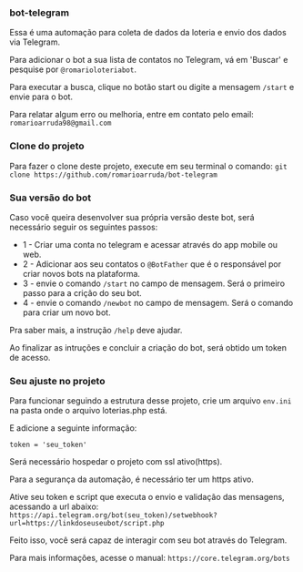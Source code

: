 ### bot-telegram
Essa é uma automação para coleta de dados da loteria e envio dos dados via Telegram.

Para adicionar o bot a sua lista de contatos no Telegram, vá em 'Buscar' e pesquise por `@romarioloteriabot`.

Para executar a busca, clique no botão start ou digite a mensagem `/start` e envie para o bot.

Para relatar algum erro ou melhoria, entre em contato pelo email: `romarioarruda98@gmail.com`


### Clone do projeto

Para fazer o clone deste projeto, execute em seu terminal o comando:
`git clone https://github.com/romarioarruda/bot-telegram`

### Sua versão do bot
Caso você queira desenvolver sua própria versão deste bot, será necessário seguir os seguintes passos:

* 1 - Criar uma conta no telegram e acessar através do app mobile ou web.
* 2 - Adicionar aos seu contatos o `@BotFather` que é o responsável por criar novos bots na plataforma.
* 3 - envie o comando `/start` no campo de mensagem. Será o primeiro passo para a crição do seu bot.
* 4 - envie o comando `/newbot` no campo de mensagem. Será o comando para criar um novo bot.

Pra saber mais, a instrução `/help` deve ajudar.

Ao finalizar as intruções e concluir a criação do bot, será obtido um token de acesso.

### Seu ajuste no projeto
Para funcionar seguindo a estrutura desse projeto, crie um arquivo `env.ini` na pasta onde o arquivo loterias.php está.

E adicione a seguinte informação:

`token = 'seu_token'`

Será necessário hospedar o projeto com ssl ativo(https).

Para a segurança da automação, é necessário ter um https ativo.

Ative seu token e script que executa o envio e validação das mensagens, acessando a url abaixo:
`https://api.telegram.org/bot(seu_token)/setwebhook?url=https://linkdoseuseubot/script.php`

Feito isso, você será capaz de interagir com seu bot através do Telegram.

Para mais informações, acesse o manual:
`https://core.telegram.org/bots`

